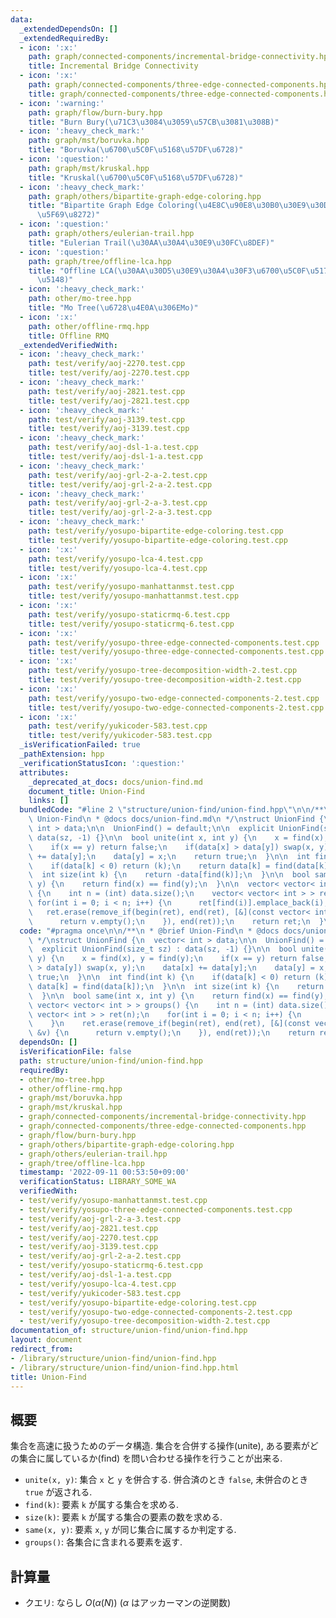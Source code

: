 ```yaml
---
data:
  _extendedDependsOn: []
  _extendedRequiredBy:
  - icon: ':x:'
    path: graph/connected-components/incremental-bridge-connectivity.hpp
    title: Incremental Bridge Connectivity
  - icon: ':x:'
    path: graph/connected-components/three-edge-connected-components.hpp
    title: graph/connected-components/three-edge-connected-components.hpp
  - icon: ':warning:'
    path: graph/flow/burn-bury.hpp
    title: "Burn Bury(\u71C3\u3084\u3059\u57CB\u3081\u308B)"
  - icon: ':heavy_check_mark:'
    path: graph/mst/boruvka.hpp
    title: "Boruvka(\u6700\u5C0F\u5168\u57DF\u6728)"
  - icon: ':question:'
    path: graph/mst/kruskal.hpp
    title: "Kruskal(\u6700\u5C0F\u5168\u57DF\u6728)"
  - icon: ':heavy_check_mark:'
    path: graph/others/bipartite-graph-edge-coloring.hpp
    title: "Bipartite Graph Edge Coloring(\u4E8C\u90E8\u30B0\u30E9\u30D5\u306E\u8FBA\
      \u5F69\u8272)"
  - icon: ':question:'
    path: graph/others/eulerian-trail.hpp
    title: "Eulerian Trail(\u30AA\u30A4\u30E9\u30FC\u8DEF)"
  - icon: ':question:'
    path: graph/tree/offline-lca.hpp
    title: "Offline LCA(\u30AA\u30D5\u30E9\u30A4\u30F3\u6700\u5C0F\u5171\u901A\u7956\
      \u5148)"
  - icon: ':heavy_check_mark:'
    path: other/mo-tree.hpp
    title: "Mo Tree(\u6728\u4E0A\u306EMo)"
  - icon: ':x:'
    path: other/offline-rmq.hpp
    title: Offline RMQ
  _extendedVerifiedWith:
  - icon: ':heavy_check_mark:'
    path: test/verify/aoj-2270.test.cpp
    title: test/verify/aoj-2270.test.cpp
  - icon: ':heavy_check_mark:'
    path: test/verify/aoj-2821.test.cpp
    title: test/verify/aoj-2821.test.cpp
  - icon: ':heavy_check_mark:'
    path: test/verify/aoj-3139.test.cpp
    title: test/verify/aoj-3139.test.cpp
  - icon: ':heavy_check_mark:'
    path: test/verify/aoj-dsl-1-a.test.cpp
    title: test/verify/aoj-dsl-1-a.test.cpp
  - icon: ':heavy_check_mark:'
    path: test/verify/aoj-grl-2-a-2.test.cpp
    title: test/verify/aoj-grl-2-a-2.test.cpp
  - icon: ':heavy_check_mark:'
    path: test/verify/aoj-grl-2-a-3.test.cpp
    title: test/verify/aoj-grl-2-a-3.test.cpp
  - icon: ':heavy_check_mark:'
    path: test/verify/yosupo-bipartite-edge-coloring.test.cpp
    title: test/verify/yosupo-bipartite-edge-coloring.test.cpp
  - icon: ':x:'
    path: test/verify/yosupo-lca-4.test.cpp
    title: test/verify/yosupo-lca-4.test.cpp
  - icon: ':x:'
    path: test/verify/yosupo-manhattanmst.test.cpp
    title: test/verify/yosupo-manhattanmst.test.cpp
  - icon: ':x:'
    path: test/verify/yosupo-staticrmq-6.test.cpp
    title: test/verify/yosupo-staticrmq-6.test.cpp
  - icon: ':x:'
    path: test/verify/yosupo-three-edge-connected-components.test.cpp
    title: test/verify/yosupo-three-edge-connected-components.test.cpp
  - icon: ':x:'
    path: test/verify/yosupo-tree-decomposition-width-2.test.cpp
    title: test/verify/yosupo-tree-decomposition-width-2.test.cpp
  - icon: ':x:'
    path: test/verify/yosupo-two-edge-connected-components-2.test.cpp
    title: test/verify/yosupo-two-edge-connected-components-2.test.cpp
  - icon: ':x:'
    path: test/verify/yukicoder-583.test.cpp
    title: test/verify/yukicoder-583.test.cpp
  _isVerificationFailed: true
  _pathExtension: hpp
  _verificationStatusIcon: ':question:'
  attributes:
    _deprecated_at_docs: docs/union-find.md
    document_title: Union-Find
    links: []
  bundledCode: "#line 2 \"structure/union-find/union-find.hpp\"\n\n/**\n * @brief\
    \ Union-Find\n * @docs docs/union-find.md\n */\nstruct UnionFind {\n  vector<\
    \ int > data;\n\n  UnionFind() = default;\n\n  explicit UnionFind(size_t sz) :\
    \ data(sz, -1) {}\n\n  bool unite(int x, int y) {\n    x = find(x), y = find(y);\n\
    \    if(x == y) return false;\n    if(data[x] > data[y]) swap(x, y);\n    data[x]\
    \ += data[y];\n    data[y] = x;\n    return true;\n  }\n\n  int find(int k) {\n\
    \    if(data[k] < 0) return (k);\n    return data[k] = find(data[k]);\n  }\n\n\
    \  int size(int k) {\n    return -data[find(k)];\n  }\n\n  bool same(int x, int\
    \ y) {\n    return find(x) == find(y);\n  }\n\n  vector< vector< int > > groups()\
    \ {\n    int n = (int) data.size();\n    vector< vector< int > > ret(n);\n   \
    \ for(int i = 0; i < n; i++) {\n      ret[find(i)].emplace_back(i);\n    }\n \
    \   ret.erase(remove_if(begin(ret), end(ret), [&](const vector< int > &v) {\n\
    \      return v.empty();\n    }), end(ret));\n    return ret;\n  }\n};\n"
  code: "#pragma once\n\n/**\n * @brief Union-Find\n * @docs docs/union-find.md\n\
    \ */\nstruct UnionFind {\n  vector< int > data;\n\n  UnionFind() = default;\n\n\
    \  explicit UnionFind(size_t sz) : data(sz, -1) {}\n\n  bool unite(int x, int\
    \ y) {\n    x = find(x), y = find(y);\n    if(x == y) return false;\n    if(data[x]\
    \ > data[y]) swap(x, y);\n    data[x] += data[y];\n    data[y] = x;\n    return\
    \ true;\n  }\n\n  int find(int k) {\n    if(data[k] < 0) return (k);\n    return\
    \ data[k] = find(data[k]);\n  }\n\n  int size(int k) {\n    return -data[find(k)];\n\
    \  }\n\n  bool same(int x, int y) {\n    return find(x) == find(y);\n  }\n\n \
    \ vector< vector< int > > groups() {\n    int n = (int) data.size();\n    vector<\
    \ vector< int > > ret(n);\n    for(int i = 0; i < n; i++) {\n      ret[find(i)].emplace_back(i);\n\
    \    }\n    ret.erase(remove_if(begin(ret), end(ret), [&](const vector< int >\
    \ &v) {\n      return v.empty();\n    }), end(ret));\n    return ret;\n  }\n};\n"
  dependsOn: []
  isVerificationFile: false
  path: structure/union-find/union-find.hpp
  requiredBy:
  - other/mo-tree.hpp
  - other/offline-rmq.hpp
  - graph/mst/boruvka.hpp
  - graph/mst/kruskal.hpp
  - graph/connected-components/incremental-bridge-connectivity.hpp
  - graph/connected-components/three-edge-connected-components.hpp
  - graph/flow/burn-bury.hpp
  - graph/others/bipartite-graph-edge-coloring.hpp
  - graph/others/eulerian-trail.hpp
  - graph/tree/offline-lca.hpp
  timestamp: '2022-09-11 00:53:50+09:00'
  verificationStatus: LIBRARY_SOME_WA
  verifiedWith:
  - test/verify/yosupo-manhattanmst.test.cpp
  - test/verify/yosupo-three-edge-connected-components.test.cpp
  - test/verify/aoj-grl-2-a-3.test.cpp
  - test/verify/aoj-2821.test.cpp
  - test/verify/aoj-2270.test.cpp
  - test/verify/aoj-3139.test.cpp
  - test/verify/aoj-grl-2-a-2.test.cpp
  - test/verify/yosupo-staticrmq-6.test.cpp
  - test/verify/aoj-dsl-1-a.test.cpp
  - test/verify/yosupo-lca-4.test.cpp
  - test/verify/yukicoder-583.test.cpp
  - test/verify/yosupo-bipartite-edge-coloring.test.cpp
  - test/verify/yosupo-two-edge-connected-components-2.test.cpp
  - test/verify/yosupo-tree-decomposition-width-2.test.cpp
documentation_of: structure/union-find/union-find.hpp
layout: document
redirect_from:
- /library/structure/union-find/union-find.hpp
- /library/structure/union-find/union-find.hpp.html
title: Union-Find
---
```

## 概要

集合を高速に扱うためのデータ構造. 集合を合併する操作(unite), ある要素がどの集合に属しているか(find) を問い合わせる操作を行うことが出来る.

* `unite(x, y)`: 集合 `x` と `y` を併合する. 併合済のとき `false`, 未併合のとき `true` が返される.
* `find(k)`: 要素 `k` が属する集合を求める.
* `size(k)`: 要素 `k` が属する集合の要素の数を求める.
* `same(x, y)`: 要素 `x`, `y` が同じ集合に属するか判定する.
* `groups()`: 各集合に含まれる要素を返す.

## 計算量

* クエリ: ならし $O(\alpha(N))$ ($\alpha$ はアッカーマンの逆関数) 
